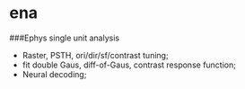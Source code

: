 # ena

###Ephys single unit analysis

- Raster, PSTH, ori/dir/sf/contrast tuning;
- fit double Gaus, diff-of-Gaus, contrast response function;
- Neural decoding;
